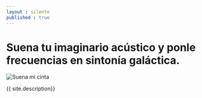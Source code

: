 ```yaml
---
layout : silente
published : true
---
```


# Suena tu imaginario acústico y ponle frecuencias en sintonía galáctica.

![Suena mi cinta](/silente/img/ss_tapelogo.png)

{{ site.description}}
